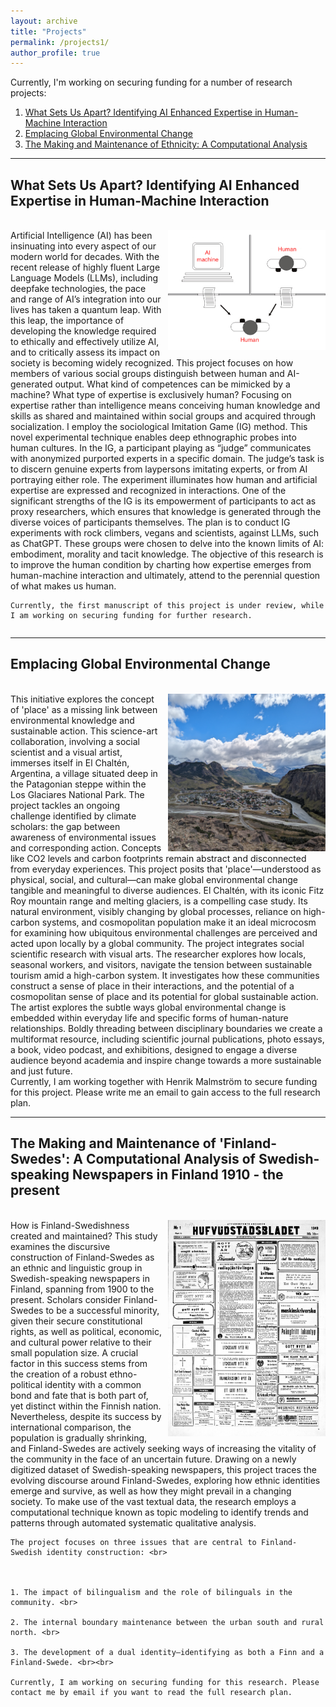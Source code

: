 ```yaml
---
layout: archive
title: "Projects"
permalink: /projects1/
author_profile: true
---
```



Currently, I'm working on securing funding for a number of research projects:

1. [What Sets Us Apart? Identifying AI Enhanced Expertise in Human-Machine Interaction](#what-sets-us-apart)
2. [Emplacing Global Environmental Change](#emplacing-global)
3. [The Making and Maintenance of Ethnicity: A Computational Analysis](#making-Finland-Swedes)

---

## <a id="what-sets-us-apart">What Sets Us Apart? Identifying AI Enhanced Expertise in Human-Machine Interaction
<br>
<div style="overflow: hidden;">
    <img src='/images/Turing_Illustration.png' style="float: right; width: 50%; margin-left: 10px;" alt="Research Image">
    Artificial Intelligence (AI) has been insinuating into every aspect of our modern world for decades. With the recent release of highly fluent Large Language Models (LLMs), including deepfake technologies, the pace and range of AI’s integration into our lives has taken a quantum leap. With this leap, the importance of developing the knowledge required to ethically and effectively utilize AI, and to critically assess its impact on society is becoming widely recognized. This project focuses on how members of various social groups distinguish between human and AI-generated output. What kind of competences can be mimicked by a machine? What type of expertise is exclusively human? Focusing on expertise rather than intelligence means conceiving human knowledge and skills as shared and maintained within social groups and acquired through socialization. I employ the sociological Imitation Game (IG) method. This novel experimental technique enables deep ethnographic probes into human cultures. In the IG, a participant playing as “judge” communicates with anonymized purported experts in a specific domain. The judge’s task is to discern genuine experts from laypersons imitating experts, or from AI portraying either role. The experiment illuminates how human and artificial expertise are expressed and recognized in interactions. One of the significant strengths of the IG is its empowerment of participants to act as proxy researchers, which ensures that knowledge is generated through the diverse voices of participants themselves. The plan is to conduct IG experiments with rock climbers, vegans and scientists, against LLMs, such as ChatGPT. These groups were chosen to delve into the known limits of AI: embodiment, morality and tacit knowledge. The objective of this research is to improve the human condition by charting how expertise emerges from human-machine interaction and ultimately, attend to the perennial question of what makes us human.<br>  

    Currently, the first manuscript of this project is under review, while I am working on securing funding for further research.
</div>

---


## <a id="emplacing-global">Emplacing Global Environmental Change


<br>
<div style="overflow: hidden;">
    <img src='/images/Chalten.jpg' style="float: right; width: 50%; margin-left: 10px;" alt="Research Image">
    This initiative explores the concept of 'place' as a missing link between environmental knowledge and sustainable action. This science-art collaboration, involving a social scientist and a visual artist, immerses itself in El Chaltén, Argentina, a village situated deep in the Patagonian steppe within the Los Glaciares National Park. The project tackles an ongoing challenge identified by climate scholars: the gap between awareness of environmental issues and corresponding action. Concepts like CO2 levels and
    carbon footprints remain abstract and disconnected from everyday experiences. This project posits that 'place'—understood as physical, social, and cultural—can make global environmental change tangible and meaningful to diverse audiences.  
    El Chaltén, with its iconic Fitz Roy mountain range and melting glaciers, is a compelling case study. Its natural environment, visibly changing by global processes, reliance on high-carbon systems, and cosmopolitan population make it an ideal microcosm for examining how ubiquitous environmental challenges are perceived
    and acted upon locally by a global community.  
    The project integrates social scientific research with visual arts. The researcher explores how locals, seasonal workers, and visitors, navigate the tension between sustainable tourism amid a high-carbon system. It investigates how these communities construct a sense of place in their interactions, and the potential of a
    cosmopolitan sense of place and its potential for global sustainable action. The artist explores the subtle ways global environmental change is embedded within everyday life and specific forms of human-nature relationships. Boldly threading between disciplinary boundaries we create a multiformat resource, including scientific journal publications, photo essays, a book, video podcast, and exhibitions, designed to engage a diverse audience beyond academia and inspire change towards a more sustainable and just future.<br>  
    Currently, I am working together with Henrik Malmström to secure funding for this project. Please write me an email to gain access to the full research plan.
</div>

---

## <a id="Making-Finland-Swedes">The Making and Maintenance of 'Finland-Swedes': A Computational Analysis of Swedish-speaking Newspapers in Finland 1910 - the present

<br>

<div style="overflow: hidden;">
    <img src='/images/hbl.jpeg' style="float: right; width: 50%; margin-left: 10px;" alt="Research Image">
    How is Finland-Swedishness created and maintained? This study examines the discursive construction of Finland-Swedes as an ethnic and linguistic group in Swedish-speaking newspapers in Finland, spanning from 1900 to the present. Scholars consider Finland-Swedes to be a successful minority, given their secure constitutional rights, as well as political, economic, and cultural power relative to their small population size. A crucial factor in this success stems from the creation of a robust ethno-political identity with a common bond and fate that is both part of, yet distinct within the Finnish nation.  Nevertheless, despite its success by international comparison, the population is gradually shrinking, and Finland-Swedes are actively seeking ways of increasing the vitality of the community in the face of an uncertain future.  Drawing on a newly digitized dataset of Swedish-speaking newspapers, this project traces the evolving discourse around Finland-Swedes, exploring how ethnic identities emerge and survive, as well as how they might prevail in a changing society. To make use of the vast textual data, the research employs a computational technique known as topic modeling to identify trends and patterns through automated systematic qualitative analysis. 

    The project focuses on three issues that are central to Finland-Swedish identity construction: <br>

  

    1. The impact of bilingualism and the role of bilinguals in the community. <br>

    2. The internal boundary maintenance between the urban south and rural north. <br>

    3. The development of a dual identity—identifying as both a Finn and a Finland-Swede. <br><br>

    Currently, I am working on securing funding for this research. Please contact me by email if you want to read the full research plan.
</div>

